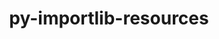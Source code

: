 ---
title: "py-importlib-resources"
layout: cache
categories: [package, develop-2024-02-11]
meta: {"versions": ["5.12.0"], "compilers": ["apple-clang@=15.0.0", "gcc@=11.1.0", "gcc@=11.4.0", "gcc@=7.5.0"], "oss": ["ubuntu18.04", "ubuntu20.04", "ubuntu22.04", "ventura"], "platforms": ["darwin", "linux"], "targets": ["aarch64", "x86_64_v3"], "stacks": ["data-vis-sdk", "e4s", "ml-darwin-aarch64-mps", "ml-linux-x86_64-cpu", "ml-linux-x86_64-cuda", "radiuss", "root"], "num_specs": 5, "num_specs_by_stack": {"root": 5, "ml-darwin-aarch64-mps": 1, "radiuss": 1, "data-vis-sdk": 1, "e4s": 1, "ml-linux-x86_64-cpu": 1, "ml-linux-x86_64-cuda": 1}}
spec_details: [{"hash": "m5nchqo2xgnf2gbj675jqy6i5mce3pkm", "compiler": "apple-clang@=15.0.0", "versions": ["5.12.0"], "os": "ventura", "platform": "darwin", "target": "aarch64", "variants": ["build_system=python_pip"], "stacks": ["root", "ml-darwin-aarch64-mps"], "size": "-", "tarball": "https://binaries.spack.io/develop-2024-02-11/build_cache/darwin-ventura-aarch64/apple-clang-15.0.0/py-importlib-resources-5.12.0/darwin-ventura-aarch64-apple-clang-15.0.0-py-importlib-resources-5.12.0-m5nchqo2xgnf2gbj675jqy6i5mce3pkm.spack"}, {"hash": "zrv4ojkklyj5rk3yw4hg6b3e5wkspcwn", "compiler": "gcc@=7.5.0", "versions": ["5.12.0"], "os": "ubuntu18.04", "platform": "linux", "target": "x86_64_v3", "variants": ["build_system=python_pip"], "stacks": ["radiuss", "root"], "size": "-", "tarball": "https://binaries.spack.io/develop-2024-02-11/build_cache/linux-ubuntu18.04-x86_64_v3/gcc-7.5.0/py-importlib-resources-5.12.0/linux-ubuntu18.04-x86_64_v3-gcc-7.5.0-py-importlib-resources-5.12.0-zrv4ojkklyj5rk3yw4hg6b3e5wkspcwn.spack"}, {"hash": "3ru74am2a6kzxfxo4x4ibfhtcloizzzd", "compiler": "gcc@=11.1.0", "versions": ["5.12.0"], "os": "ubuntu20.04", "platform": "linux", "target": "x86_64_v3", "variants": ["build_system=python_pip"], "stacks": ["root", "data-vis-sdk"], "size": "-", "tarball": "https://binaries.spack.io/develop-2024-02-11/build_cache/linux-ubuntu20.04-x86_64_v3/gcc-11.1.0/py-importlib-resources-5.12.0/linux-ubuntu20.04-x86_64_v3-gcc-11.1.0-py-importlib-resources-5.12.0-3ru74am2a6kzxfxo4x4ibfhtcloizzzd.spack"}, {"hash": "7vxe6rog766tl3vsdu44y744rroieal5", "compiler": "gcc@=11.4.0", "versions": ["5.12.0"], "os": "ubuntu20.04", "platform": "linux", "target": "x86_64_v3", "variants": ["build_system=python_pip"], "stacks": ["root", "e4s"], "size": "-", "tarball": "https://binaries.spack.io/develop-2024-02-11/build_cache/linux-ubuntu20.04-x86_64_v3/gcc-11.4.0/py-importlib-resources-5.12.0/linux-ubuntu20.04-x86_64_v3-gcc-11.4.0-py-importlib-resources-5.12.0-7vxe6rog766tl3vsdu44y744rroieal5.spack"}, {"hash": "jimmdox6difarla2e4zbxo4cv66qt3ln", "compiler": "gcc@=11.4.0", "versions": ["5.12.0"], "os": "ubuntu22.04", "platform": "linux", "target": "x86_64_v3", "variants": ["build_system=python_pip"], "stacks": ["root", "ml-linux-x86_64-cpu", "ml-linux-x86_64-cuda"], "size": "-", "tarball": "https://binaries.spack.io/develop-2024-02-11/build_cache/linux-ubuntu22.04-x86_64_v3/gcc-11.4.0/py-importlib-resources-5.12.0/linux-ubuntu22.04-x86_64_v3-gcc-11.4.0-py-importlib-resources-5.12.0-jimmdox6difarla2e4zbxo4cv66qt3ln.spack"}]
---